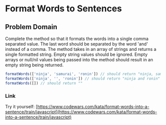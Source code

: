 # Format Words to Sentences

## Problem Domain

Complete the method so that it formats the words into a single comma separated value. The last word should be separated by the word 'and' instead of a comma. The method takes in an array of strings and returns a single formatted string. Empty string values should be ignored. Empty arrays or null/nil values being passed into the method should result in an empty string being returned.

```javascript 
formatWords(['ninja', 'samurai', 'ronin']) // should return "ninja, samurai and ronin"
formatWords(['ninja', '', 'ronin']) // should return "ninja and ronin"
formatWords([]) // should return "" 
```

### Link

Try it yourself: 
[https://www.codewars.com/kata/format-words-into-a-sentence/train/javascript](https://www.codewars.com/kata/format-words-into-a-sentence/train/javascript) 